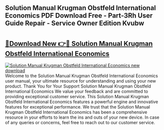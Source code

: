 ## Solution Manual Krugman Obstfeld International Economics PDF Download Free - Part-3Rh User Guide Repair - Service Owner Edition Kvubw

# <h2><a href="http://bc67990.oget.top/?id=Solution+Manual+Krugman+Obstfeld+International+Economics">🔗Download New 👉🔴 Solution Manual Krugman Obstfeld International Economics</a></h2>

[![Solution Manual Krugman Obstfeld International Economics new download](https://i.imgur.com/5g1atiW.png)](http://bc67990.oget.top/?id=Solution+Manual+Krugman+Obstfeld+International+Economics)
Welcome to the Solution Manual Krugman Obstfeld International Economics user manual, your ultimate resource for understanding and using your new product. Thank You for Your Support Solution Manual Krugman Obstfeld International Economics We value your feedback and are committed to providing exceptional customer service. This Solution Manual Krugman Obstfeld International Economics features a powerful engine and innovative features for exceptional performance. We trust that the Solution Manual Krugman Obstfeld International Economics has been a comprehensive resource in your efforts to learn the ins and outs of your new device. In case of any queries or concerns, feel free to reach out to our customer service.
